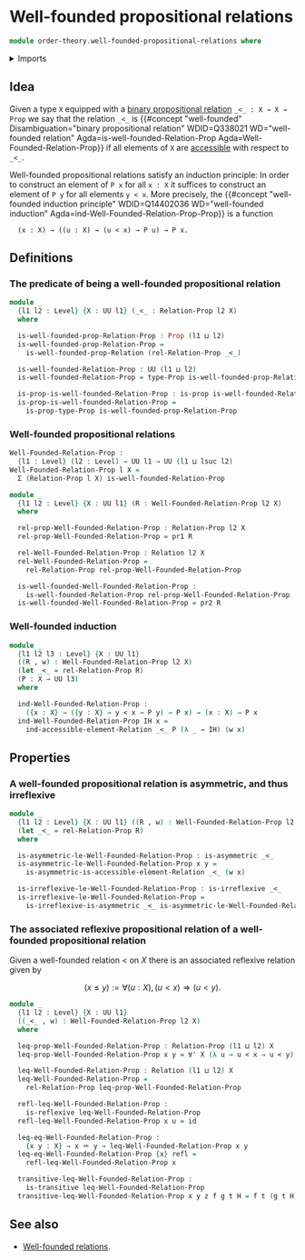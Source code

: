 # Well-founded propositional relations

```agda
module order-theory.well-founded-propositional-relations where
```

<details><summary>Imports</summary>

```agda
open import foundation.binary-relations
open import foundation.dependent-pair-types
open import foundation.function-types
open import foundation.identity-types
open import foundation.propositions
open import foundation.universal-quantification
open import foundation.universe-levels

open import order-theory.accessible-elements-relations
open import order-theory.preorders
open import order-theory.well-founded-relations
```

</details>

## Idea

Given a type `X` equipped with a
[binary propositional relation](foundation.binary-relations.md)
`_<_ : X → X → Prop` we say that the relation `_<_` is
{{#concept "well-founded" Disambiguation="binary propositional relation" WDID=Q338021 WD="well-founded relation" Agda=is-well-founded-Relation-Prop Agda=Well-Founded-Relation-Prop}}
if all elements of `X` are
[accessible](order-theory.accessible-elements-relations.md) with respect to
`_<_`.

Well-founded propositional relations satisfy an induction principle: In order to
construct an element of `P x` for all `x : X` it suffices to construct an
element of `P y` for all elements `y < x`. More precisely, the
{{#concept "well-founded induction principle" WDID=Q14402036 WD="well-founded induction" Agda=ind-Well-Founded-Relation-Prop-Prop}}
is a function

```text
  (x : X) → ((u : X) → (u < x) → P u) → P x.
```

## Definitions

### The predicate of being a well-founded propositional relation

```agda
module _
  {l1 l2 : Level} {X : UU l1} (_<_ : Relation-Prop l2 X)
  where

  is-well-founded-prop-Relation-Prop : Prop (l1 ⊔ l2)
  is-well-founded-prop-Relation-Prop =
    is-well-founded-prop-Relation (rel-Relation-Prop _<_)

  is-well-founded-Relation-Prop : UU (l1 ⊔ l2)
  is-well-founded-Relation-Prop = type-Prop is-well-founded-prop-Relation-Prop

  is-prop-is-well-founded-Relation-Prop : is-prop is-well-founded-Relation-Prop
  is-prop-is-well-founded-Relation-Prop =
    is-prop-type-Prop is-well-founded-prop-Relation-Prop
```

### Well-founded propositional relations

```agda
Well-Founded-Relation-Prop :
  {l1 : Level} (l2 : Level) → UU l1 → UU (l1 ⊔ lsuc l2)
Well-Founded-Relation-Prop l X =
  Σ (Relation-Prop l X) is-well-founded-Relation-Prop

module _
  {l1 l2 : Level} {X : UU l1} (R : Well-Founded-Relation-Prop l2 X)
  where

  rel-prop-Well-Founded-Relation-Prop : Relation-Prop l2 X
  rel-prop-Well-Founded-Relation-Prop = pr1 R

  rel-Well-Founded-Relation-Prop : Relation l2 X
  rel-Well-Founded-Relation-Prop =
    rel-Relation-Prop rel-prop-Well-Founded-Relation-Prop

  is-well-founded-Well-Founded-Relation-Prop :
    is-well-founded-Relation-Prop rel-prop-Well-Founded-Relation-Prop
  is-well-founded-Well-Founded-Relation-Prop = pr2 R
```

### Well-founded induction

```agda
module _
  {l1 l2 l3 : Level} {X : UU l1}
  ((R , w) : Well-Founded-Relation-Prop l2 X)
  (let _<_ = rel-Relation-Prop R)
  (P : X → UU l3)
  where

  ind-Well-Founded-Relation-Prop :
    ({x : X} → ({y : X} → y < x → P y) → P x) → (x : X) → P x
  ind-Well-Founded-Relation-Prop IH x =
    ind-accessible-element-Relation _<_ P (λ _ → IH) (w x)
```

## Properties

### A well-founded propositional relation is asymmetric, and thus irreflexive

```agda
module _
  {l1 l2 : Level} {X : UU l1} ((R , w) : Well-Founded-Relation-Prop l2 X)
  (let _<_ = rel-Relation-Prop R)
  where

  is-asymmetric-le-Well-Founded-Relation-Prop : is-asymmetric _<_
  is-asymmetric-le-Well-Founded-Relation-Prop x y =
    is-asymmetric-is-accessible-element-Relation _<_ (w x)

  is-irreflexive-le-Well-Founded-Relation-Prop : is-irreflexive _<_
  is-irreflexive-le-Well-Founded-Relation-Prop =
    is-irreflexive-is-asymmetric _<_ is-asymmetric-le-Well-Founded-Relation-Prop
```

### The associated reflexive propositional relation of a well-founded propositional relation

Given a well-founded relation $<$ on $X$ there is an associated reflexive
relation given by

$$
  (x ≤ y) := ∀ (u : X), (u < x) ⇒ (u < y).
$$

```agda
module _
  {l1 l2 : Level} {X : UU l1}
  ((_<_ , w) : Well-Founded-Relation-Prop l2 X)
  where

  leq-prop-Well-Founded-Relation-Prop : Relation-Prop (l1 ⊔ l2) X
  leq-prop-Well-Founded-Relation-Prop x y = ∀' X (λ u → u < x ⇒ u < y)

  leq-Well-Founded-Relation-Prop : Relation (l1 ⊔ l2) X
  leq-Well-Founded-Relation-Prop =
    rel-Relation-Prop leq-prop-Well-Founded-Relation-Prop

  refl-leq-Well-Founded-Relation-Prop :
    is-reflexive leq-Well-Founded-Relation-Prop
  refl-leq-Well-Founded-Relation-Prop x u = id

  leq-eq-Well-Founded-Relation-Prop :
    {x y : X} → x ＝ y → leq-Well-Founded-Relation-Prop x y
  leq-eq-Well-Founded-Relation-Prop {x} refl =
    refl-leq-Well-Founded-Relation-Prop x

  transitive-leq-Well-Founded-Relation-Prop :
    is-transitive leq-Well-Founded-Relation-Prop
  transitive-leq-Well-Founded-Relation-Prop x y z f g t H = f t (g t H)
```

## See also

- [Well-founded relations](order-theory.well-founded-relations.md).

